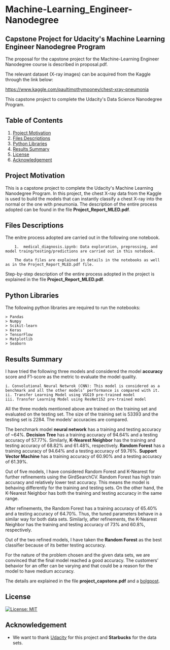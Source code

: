 # Machine-Learning_Engineer-Nanodegree
## Capstone Project for Udacity's Machine Learning Engineer Nanodegree Program

The proposal for the capstone project for the Machine-Learning Engineer Nanodegree course is described in proposal.pdf.

The relevant dataset (X-ray images) can be acquired from the Kaggle through the link below:

https://www.kaggle.com/paultimothymooney/chest-xray-pneumonia

This capstone project to complete the Udacity's Data Science Nanodegree Program. 

## Table of Contents

1. [Project Motivation](#project_motivation)
2. [Files Descriptions](#files_descriptions)
3. [Python Libraries](#python_libraries)
4. [Results Summary](#results_summary)
5. [License](#license)
6. [Acknowledgement](#acknowledgement)

<a name="project_motivation"></a>
## Project Motivation
This is a capstone project to complete the Udacity's Machine Learning Nanodegree Program. In this project, the chest X-ray data from the Kaggle is used to build the models that can instantly classify a chest X-ray into the normal or the one with pneumonia. The description of the entire process adopted can be found in the file   **Project_Report_MLED.pdf**.

<a name="files_descriptions"></a>
## Files Descriptions

The enitre process adopted are carried out in the following one notebook.
    
        1.  medical_diagnosis.ipynb: Data exploration, preprossing, and model traing/testing/predictions are carried out in this notebook.
        
        The data files are explained in details in the notebooks as well as in the Project_Report_MLED.pdf file.

Step-by-step description of the entire process adopted in the project is explained in the file **Project_Report_MLED.pdf**.

<a name="python_libraries"></a>
## Python Libraries

The following python libraries are required to run the notebooks:
        
	> Pandas
	> Numpy
	> Scikit-learn
	> Keras
	> TensorFlow
	> Matplotlib
	> Seaborn

	
<a name="results_summary"></a>
## Results Summary

I have tried the following three models and considered the model **accuracy** score and F1-score as the metric to evaluate the model quality.

    i. Convolutional Neural Netwrok (CNN): This model is considered as a benchmark and all the other models’ performance is compared with it.
    ii. Transfer Learning Model using VGG19 pre-trained model
    iii. Transfer Learning Model using ResNet152 pre-trained model

All the three models mentioned above are trained on the training set and evaluated on the testing set. The size of the training set is 53393 and the testing set is 2284. The models’ accuracies are compared.

The benchmark model **neural network** has a training and testing accuracy of ~64%. **Decision Tree** has a training accuracy of 94.64% and a testing accuracy of 57.77%. Similarly, **K-Nearest Neighbor** has the training and testing accuracy of 68.82% and 61.48%, respectively. **Random Forest** has a training accuracy of 94.64% and a testing accuracy of 59.76%. **Support Vector Machine** has a training accuracy of 60.90% and a testing accuracy of 61.39%.

Out of five models, I have considered Random Forest and K-Nearest for further refinements using the GirdSearchCV. Random Forest has high train accuracy and relatively lower test accuracy. This means the model is behaving differently for the training and testing sets. On the other hand, the K-Nearest Neighbor has both the training and testing accuracy in the same range. 

After refinements, the Random Forest has a training accuracy of 65.40% and a testing accuracy of 64.70%. Thus, the tuned parameters behave in a similar way for both data sets. Similarly, after refinements, the K-Nearest Neighbor has the training and testing accuracy of 73% and 60.8%, respectively. 

Out of the two refined models, I have taken the **Random Forest** as the best classifier because of its better testing accuracy. 

For the nature of the problem chosen and the given data sets, we are convinced that the final model reached a good accuracy. The customers’ behavior for an offer can be varying and that could be a reason for the model to have medium accuracy.

The details are explained in the file **project_capstone.pdf** and a [bolgpost](https://anup-pandey123.medium.com/starbucks-capstone-challenge-4a763b207985).

<a name="license"></a>
## License
[![License: MIT](https://img.shields.io/badge/License-MIT-yellow.svg)](https://opensource.org/licenses/MIT)


<a name="acknowledgement"></a>
## Acknowledgement
* We want to thank [Udacity](https://www.udacity.com/) for this project and **Starbucks** for the data sets.


